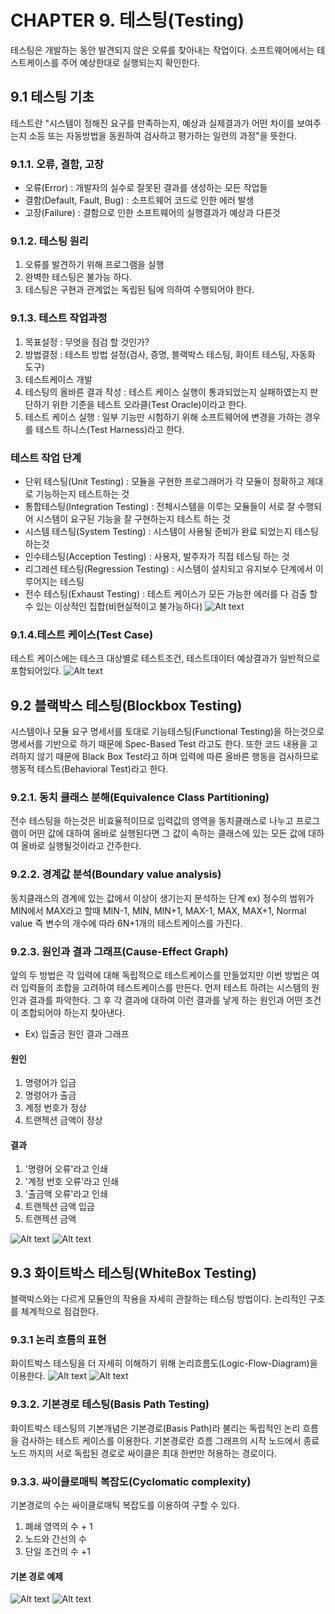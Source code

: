 CHAPTER 9. 테스팅(Testing)
=============
테스팅은 개발하는 동안 발견되지 않은 오류를 찾아내는 작업이다.
소프트웨어에서는 테스트케이스를 주어 예상한대로 실행되는지 확인한다.
## 9.1 테스팅 기초
테스트란 "시스템이 정해진 요구를 만족하는지, 예상과 실제결과가 어떤 차이를 보여주는지
소등 또는 자동방법을 동원하여 검사하고 평가하는 일련의 과정"을 뜻한다.
### 9.1.1. 오류, 결함, 고장
 - 오류(Error) : 개발자의 실수로 잘못된 결과를 생성하는 모든 작업들
 - 결함(Default, Fault, Bug) : 소프트웨어 코드로 인한 에러 발생
 - 고장(Failure) : 결함으로 인한 소프트웨어의 실행결과가 예상과 다른것
### 9.1.2. 테스팅 원리
  1. 오류를 발견하기 위해 프로그램을 실행
  2. 완벽한 테스팅은 불가능 하다.
  3. 테스팅은 구현과 관계없는 독립된 팀에 의하여 수행되어야 한다.
### 9.1.3. 테스트 작업과정
  1. 목표설정 : 무엇을 점검 할 것인가?
  2. 방법결정 : 테스트 방법 설정(검사, 증명, 블랙박스 테스팅, 화이트 테스팅, 자동화 도구)
  3. 테스트케이스 개발
  4. 테스팅의 올바른 결과 작성 : 테스트 케이스 실행이 통과되었는지 실패하였는지 판단하기 위한 기준을 테스트 오라클(Test Oracle)이라고 한다.
  5. 테스트 케이스 실행 : 일부 기능만 시험하기 위해 소프트웨어에 변경을 가하는 경우를 테스트 하니스(Test Harness)라고 한다.
### 테스트 작업 단계
  - 단위 테스팅(Unit Testing) : 모듈을 구현한 프로그래머가 각 모듈이 정확하고 제대로 기능하는지 테스트하는 것
  - 통합테스팅(Integration Testing) : 전체시스템을 이루는 모듈들이 서로 잘 수행되어 시스템이 요구된 기능을 잘 구현하는지 테스트 하는 것
  - 시스템 테스팅(System Testing) : 시스템이 사용될 준비가 완료 되었는지 테스팅 하는것
  - 인수테스팅(Acception Testing) : 사용자, 발주자가 직접 테스팅 하는 것
  - 리그레션 테스팅(Regression Testing) : 시스템이 설치되고 유지보수 단계에서 이루어지는 테스팅
  - 전수 테스팅(Exhaust Testing) : 테스트 케이스가 모든 가능한 에러를 다 검출 할수 있는 이상적인 집합(비현실적이고 불가능하다)
  ![Alt text](/1.jpg)
### 9.1.4.테스트 케이스(Test Case)
테스트 케이스에는 테스크 대상별로 테스트조건, 테스트데이터 예상결과가 일반적으로 포함되어있다.
  ![Alt text](/2.jpg)
## 9.2 블랙박스 테스팅(Blockbox Testing)
시스템이나 모듈 요구 명세서를 토대로 기능테스팅(Functional Testing)을 하는것으로
명세서를 기반으로 하기 때문에 Spec-Based Test 라고도 한다. 
또한 코드 내용을 고려하지 않기 때문에 Black Box Test라고 하며
입력에 따른 올바른 행동을 검사하므로 행동적 테스트(Behavioral Test)라고 한다.
### 9.2.1. 동치 클래스 분해(Equivalence Class Partitioning)
전수 테스팅을 하는것은 비효율적이므로 입력값의 영역을 동치클래스로 나누고
프로그램이 어떤 값에 대하여 올바로 실행된다면 그 값이 속하는 클래스에 있는
모든 값에 대하여 올바로 실행될것이라고 간주한다.
### 9.2.2. 경계값 분석(Boundary value analysis)
동치클래스의 경계에 있는 값에서 이상이 생기는지 분석하는 단계
ex) 정수의 범위가 MIN에서 MAX라고 할때
MIN-1, MIN, MIN+1, MAX-1, MAX, MAX+1, Normal value
즉 변수의 개수에 따라 6N+1개의 테스트케이스를 가진다.
### 9.2.3. 원인과 결과 그래프(Cause-Effect Graph)
앞의 두 방법은 각 입력에 대해 독립적으로 테스트케이스를 만들었지만
이번 방법은 여러 입력들의 조합을 고려하여 테스트케이스를 만든다.
먼저 테스트 하려는 시스템의 원인과 결과를 파악한다. 그 후 각 결과에 대하여 이런 결과를
낳게 하는 원인과 어떤 조건이 조합되어야 하는지 찾아낸다.
 - Ex) 입출금 원인 결과 그래프
 #### 원인
 1. 명령어가 입금
 2. 명령어가 출금
 3. 계정 번호가 정상
 4. 트랜젝션 금액이 정상
 #### 결과
 1. '명령어 오류'라고 인쇄
 2. '계정 번호 오류'라고 인쇄
 3. '출금액 오류'라고 인쇄
 4. 트랜젝션 금액 입금
 5. 트랜젝션 금액 
 
   ![Alt text](/3.jpg)
   ![Alt text](/4.jpg)
## 9.3 화이트박스 테스팅(WhiteBox Testing)
블랙박스와는 다르게 모듈안의 작용을 자세히 관찰하는 테스팅 방법이다.
논리적인 구조를 체계적으로 점검한다.
### 9.3.1 논리 흐름의 표현
화이트박스 테스팅을 더 자세히 이해하기 위해 논리흐름도(Logic-Flow-Diagram)을 이용한다.
   ![Alt text](/5.jpg)
   ![Alt text](/6.jpg)
### 9.3.2. 기본경로 테스팅(Basis Path Testing)
화이트박스 테스팅의 기본개념은 기본경로(Basis Path)라 불리는 독립적인 논리 흐름을 검사하는 테스트 케이스를 이용한다.
기본경로란 흐름 그래프의 시작 노드에서 종료노드 까지의 서로 독립된 경로로 싸이클은 최대 한번만 허용하는 경로이다.
### 9.3.3. 싸이클로매틱 복잡도(Cyclomatic complexity)
기본경로의 수는 싸이클로매틱 복잡도를 이용하여 구할 수 있다.
1. 폐쇄 영역의 수 + 1
2. 노드와 간선의 수
3. 단일 조건의 수 +1
#### 기본 경로 예제
![Alt text](/7.jpg)
![Alt text](/8.jpg)

